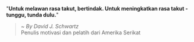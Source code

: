 "**Untuk melawan rasa takut, bertindak. Untuk meningkatkan rasa takut - tunggu, tunda dulu.**"

> ~ _By David J. Schwartz_  
Penulis motivasi dan pelatih dari Amerika Serikat
